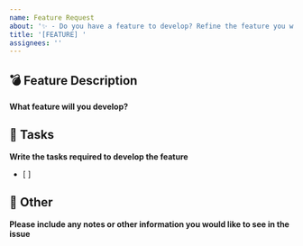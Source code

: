 ```yaml
---
name: Feature Request
about: '✨ - Do you have a feature to develop? Refine the feature you want to work on!'
title: '[FEATURE] '
assignees: ''
---
```


## 💣 Feature Description
**What feature will you develop?**

## 🔨 Tasks
**Write the tasks required to develop the feature**
- [ ]

## 🎸 Other
**Please include any notes or other information you would like to see in the issue**